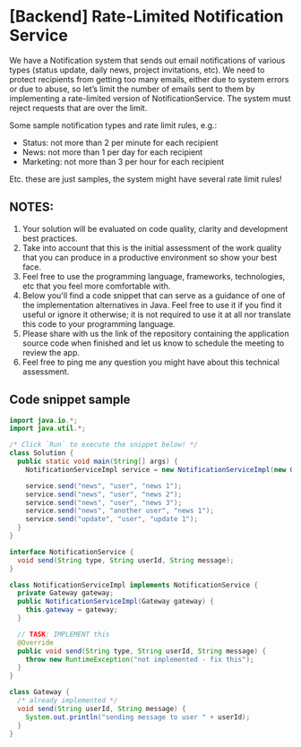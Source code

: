 # [Backend] Rate-Limited Notification Service

We have a Notification system that sends out email notifications of various types (status update, daily news, project invitations, etc). We need to protect recipients from getting too many emails, either due to system errors or due to abuse, so let’s limit the number of emails sent to them by implementing a rate-limited version of NotificationService.
The system must reject requests that are over the limit.

Some sample notification types and rate limit rules, e.g.:

- Status: not more than 2 per minute for each recipient
- News: not more than 1 per day for each recipient
- Marketing: not more than 3 per hour for each recipient

Etc. these are just samples, the system might have several rate limit rules!

## NOTES:

1. Your solution will be evaluated on code quality, clarity and development best practices. 
2. Take into account that this is the initial assessment of the work quality that you can produce in a productive environment so show your best face.
3. Feel free to use the programming language, frameworks, technologies, etc that you feel more comfortable with.
4. Below you'll find a code snippet that can serve as a guidance of one of the implementation alternatives in Java. Feel free to use it if you find it useful or ignore it otherwise; it is not required to use it at all nor translate this code to your programming language.
5. Please share with us the link of the repository containing the application source code when finished and let us know to schedule the meeting to review the app.
6. Feel free to ping me any question you might have about this technical assessment.

## Code snippet sample

```java
import java.io.*;
import java.util.*;

/* Click `Run` to execute the snippet below! */
class Solution {
  public static void main(String[] args) {
    NotificationServiceImpl service = new NotificationServiceImpl(new Gateway());

    service.send("news", "user", "news 1");
    service.send("news", "user", "news 2");
    service.send("news", "user", "news 3");
    service.send("news", "another user", "news 1");
    service.send("update", "user", "update 1");
  } 
}

interface NotificationService {
  void send(String type, String userId, String message);
}

class NotificationServiceImpl implements NotificationService {
  private Gateway gateway;
  public NotificationServiceImpl(Gateway gateway) {
    this.gateway = gateway;
  }

  // TASK: IMPLEMENT this
  @Override
  public void send(String type, String userId, String message) {
    throw new RuntimeException("not implemented - fix this");
  }
}

class Gateway {
  /* already implemented */
  void send(String userId, String message) {
    System.out.println("sending message to user " + userId);
  }
}
```